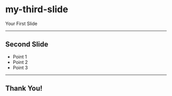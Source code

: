 # my-third-slide

Your First Slide

---

## Second Slide

* Point 1
* Point 2
* Point 3

---

## Thank You!

